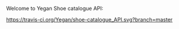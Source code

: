 Welcome to Yegan Shoe catalogue API:

https://travis-ci.org/Yegan/shoe-catalogue_API.svg?branch=master
